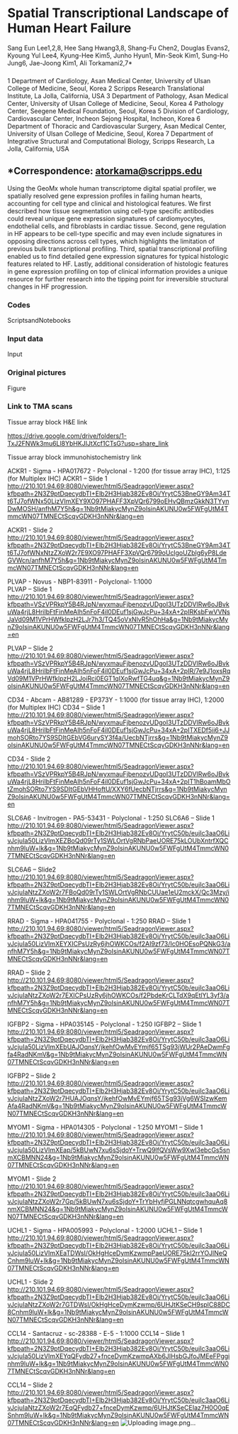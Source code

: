 # Spatial Transcriptional Landscape of Human Heart Failure

Sang Eun Lee1,2,8, Hee Sang Hwang3,8, Shang-Fu Chen2, Douglas Evans2, Kyoung Yul Lee4, Kyung-Hee Kim5, Junho Hyun1, Min-Seok Kim1, Sung-Ho Jung6, Jae-Joong Kim1, Ali Torkamani2,7* 
###
1 Department of Cardiology, Asan Medical Center, University of Ulsan College of Medicine, Seoul, Korea
2 Scripps Research Translational Institute, La Jolla, California, USA 
3 Department of Pathology, Asan Medical Center, University of Ulsan College of Medicine, Seoul, Korea
4 Pathology Center, Seegene Medical Foundation, Seoul, Korea
5 Division of Cardiology, Cardiovascular Center, Incheon Sejong Hospital, Incheon, Korea
6 Department of Thoracic and Cardiovascular Surgery, Asan Medical Center, University of Ulsan College of Medicine, Seoul, Korea
7 Department of Integrative Structural and Computational Biology, Scripps Research, La Jolla, California, USA 

## *Correspondence: atorkama@scripps.edu

Using the GeoMx whole human transcriptome digital spatial profiler, we spatially resolved gene expression profiles in failing human hearts, accounting for cell type and clinical and histological features. 
We first described how tissue segmentation using cell-type specific antibodies could reveal unique gene expression signatures of cardiomyocytes, endothelial cells, and fibroblasts in cardiac tissue. Second, gene regulation in HF appears to be cell-type specific and may even include signatures in opposing directions across cell types, which highlights the limitation of previous bulk transcriptional profiling. Third, spatial transcriptional profiling enabled us to find detailed gene expression signatures for typical histologic features related to HF. Lastly, additional consideration of histologic features in gene expression profiling on top of clinical information provides a unique resource for further research into the tipping point for irreversible structural changes in HF progression. 

### Codes
ScriptsandNotebooks

### Input data
Input

### Original pictures
Figure

### Link to TMA scans
Tissue array block H&E link 

https://drive.google.com/drive/folders/1-TxJ2FNWk3mu6Ll8YbHKJIJtXcf1CTsG?usp=share_link

Tissue array block immunohistochemistry link 

ACKR1 - Sigma - HPA017672 - Polyclonal - 1:200 (for tissue array IHC), 1:125 (for Multiplex IHC)
ACKR1 – Slide 1 
http://210.101.94.69:8080/viewer/html5/SeadragonViewer.aspx?kfbpath=2N3Z9ptDqecydbTI+Elb2H3Hjab382Ev8Oi/YrytC53BneGY9Am34Tt6TJ7ofWNx50LizVImXEY9XO97PHAFF3XpVQr6799oEHvQBmzGkkN3TYynDwMOSH/anfhM7Y5h&g=1Nb9tMiakycMynZ9oIsinAKUNU0w5FWFgUtM4TmmcWN07TMNECtScqvGDKH3nNNr&lang=en

ACKR1 - Slide 2
http://210.101.94.69:8080/viewer/html5/SeadragonViewer.aspx?kfbpath=2N3Z9ptDqecydbTI+Elb2H3Hjab382Ev8Oi/YrytC53BneGY9Am34Tt6TJ7ofWNxNtzZXoW2r7E9XO97PHAFF3XpVQr6799oUclgoUZblg6yP8LdeGVWcn/anfhM7Y5h&g=1Nb9tMiakycMynZ9oIsinAKUNU0w5FWFgUtM4TmmcWN07TMNECtScqvGDKH3nNNr&lang=en

PLVAP - Novus - NBP1-83911 - Polyclonal- 1:1000  
PLVAP – Slide 1 
http://210.101.94.69:8080/viewer/html5/SeadragonViewer.aspx?kfbpath=VSzVPRkpY5B4RJpN/wyxmauFjbenozvUDgoI3UTzDDVIRw6oJBvkuWa4rjL8HriIbFtFinMeAIh5nFoF4il0DEuf1sjGwJcPu+34xA+2pIRKsbFwVVNsJaVd09M1VPrHWfklpzH2LJr7h3/TQ45oVxNlvR5hOhHa&g=1Nb9tMiakycMynZ9oIsinAKUNU0w5FWFgUtM4TmmcWN07TMNECtScqvGDKH3nNNr&lang=en

PLVAP – Slide 2
http://210.101.94.69:8080/viewer/html5/SeadragonViewer.aspx?kfbpath=VSzVPRkpY5B4RJpN/wyxmauFjbenozvUDgoI3UTzDDVIRw6oJBvkuWa4rjL8HriIbFtFinMeAIh5nFoF4il0DEuf1sjGwJcPu+34xA+2pIR/7e9J1oxsRqVd09M1VPrHWfklpzH2LJoiRci0EGT1qIXoRwfTG4uq&g=1Nb9tMiakycMynZ9oIsinAKUNU0w5FWFgUtM4TmmcWN07TMNECtScqvGDKH3nNNr&lang=en

CD34 - Abcam - AB81289 - EP373Y - 1:1000 (for tissue array IHC), 1:2000 (for Multiplex IHC)
CD34 – Slide 1 
http://210.101.94.69:8080/viewer/html5/SeadragonViewer.aspx?kfbpath=VSzVPRkpY5B4RJpN/wyxmauFjbenozvUDgoI3UTzDDVIRw6oJBvkuWa4rjL8HriIbFtFinMeAIh5nFoF4il0DEuf1sjGwJcPu+34xA+2pITXEDf5ii6+JJmohSORto7YS9SDItGEbVG6urySY3f4a/UecbNTjrrs&g=1Nb9tMiakycMynZ9oIsinAKUNU0w5FWFgUtM4TmmcWN07TMNECtScqvGDKH3nNNr&lang=en

CD34 - Slide 2
http://210.101.94.69:8080/viewer/html5/SeadragonViewer.aspx?kfbpath=VSzVPRkpY5B4RJpN/wyxmauFjbenozvUDgoI3UTzDDVIRw6oJBvkuWa4rjL8HriIbFtFinMeAIh5nFoF4il0DEuf1sjGwJcPu+34xA+2pIT1hBoamMbOtZmohSORto7YS9SDItGEbVHHoftU/XXY6fUecbNTjrrs&g=1Nb9tMiakycMynZ9oIsinAKUNU0w5FWFgUtM4TmmcWN07TMNECtScqvGDKH3nNNr&lang=en

SLC6A6 - Invitrogen - PA5-53431 - Polyclonal - 1:250
SLC6A6 – Slide 1
http://210.101.94.69:8080/viewer/html5/SeadragonViewer.aspx?kfbpath=2N3Z9ptDqecydbTI+Elb2H3Hjab382Ev8Oi/YrytC50b/eujIc3aaO6LivJcjuIa50LizVImXEZBoQd09rTy1SWLOrtVgRNbPaeUORE75kLOUbXntrfXQCnhm9luW+lk&g=1Nb9tMiakycMynZ9oIsinAKUNU0w5FWFgUtM4TmmcWN07TMNECtScqvGDKH3nNNr&lang=en

SLC6A6  – Slide2
http://210.101.94.69:8080/viewer/html5/SeadragonViewer.aspx?kfbpath=2N3Z9ptDqecydbTI+Elb2H3Hjab382Ev8Oi/YrytC50b/eujIc3aaO6LivJcjuIaNtzZXoW2r7FBoQd09rTy1SWLOrtVgRNbCUUae1eU2mckX/Qc3Mzy/inhm9luW+lk&g=1Nb9tMiakycMynZ9oIsinAKUNU0w5FWFgUtM4TmmcWN07TMNECtScqvGDKH3nNNr&lang=en

RRAD - Sigma - HPA041755 - Polyclonal - 1:250
RRAD – Slide 1
http://210.101.94.69:8080/viewer/html5/SeadragonViewer.aspx?kfbpath=2N3Z9ptDqecydbTI+Elb2H3Hjab382Ev8Oi/YrytC50b/eujIc3aaO6LivJcjuIa50LizVImXEYXICPsUzRy6jhOWKCOs/f2AI9zf73/Ic0HOEsoPQNkG3/anfhM7Y5h&g=1Nb9tMiakycMynZ9oIsinAKUNU0w5FWFgUtM4TmmcWN07TMNECtScqvGDKH3nNNr&lang=en

RRAD – Slide 2
http://210.101.94.69:8080/viewer/html5/SeadragonViewer.aspx?kfbpath=2N3Z9ptDqecydbTI+Elb2H3Hjab382Ev8Oi/YrytC50b/eujIc3aaO6LivJcjuIaNtzZXoW2r7EXICPsUzRy6jhOWKCOs/f2PbdeKrCLTdX9qEtlYL3yf3/anfhM7Y5h&g=1Nb9tMiakycMynZ9oIsinAKUNU0w5FWFgUtM4TmmcWN07TMNECtScqvGDKH3nNNr&lang=en

IGFBP2 - Sigma - HPA035145 - Polyclonal - 1:250
IGFBP2 – Slide 1
http://210.101.94.69:8080/viewer/html5/SeadragonViewer.aspx?kfbpath=2N3Z9ptDqecydbTI+Elb2H3Hjab382Ev8Oi/YrytC50b/eujIc3aaO6LivJcjuIa50LizVImXEbUAJOqnsY/jkehfOwMvEYmjf65TSg93jWUr2PAeDwmFgfa4RadNKmV&g=1Nb9tMiakycMynZ9oIsinAKUNU0w5FWFgUtM4TmmcWN07TMNECtScqvGDKH3nNNr&lang=en

IGFBP2 – Slide 2
http://210.101.94.69:8080/viewer/html5/SeadragonViewer.aspx?kfbpath=2N3Z9ptDqecydbTI+Elb2H3Hjab382Ev8Oi/YrytC50b/eujIc3aaO6LivJcjuIaNtzZXoW2r7HUAJOqnsY/jkehfOwMvEYmjf65TSg93jVg6WSIzwKemAfa4RadNKmV&g=1Nb9tMiakycMynZ9oIsinAKUNU0w5FWFgUtM4TmmcWN07TMNECtScqvGDKH3nNNr&lang=en

MYOM1 - Sigma - HPA014305 - Polyclonal - 1:250
MYOM1 – Slide 1
http://210.101.94.69:8080/viewer/html5/SeadragonViewer.aspx?kfbpath=2N3Z9ptDqecydbTI+Elb2H3Hjab382Ev8Oi/YrytC50b/eujIc3aaO6LivJcjuIa50LizVImXEap/5kBUwN7xu6sSjdoY+TrwQ9lfQVsWw9XwI3ebcGs5snmXCBMNN24&g=1Nb9tMiakycMynZ9oIsinAKUNU0w5FWFgUtM4TmmcWN07TMNECtScqvGDKH3nNNr&lang=en

MYOM1 - Slide 2
http://210.101.94.69:8080/viewer/html5/SeadragonViewer.aspx?kfbpath=2N3Z9ptDqecydbTI+Elb2H3Hjab382Ev8Oi/YrytC50b/eujIc3aaO6LivJcjuIaNtzZXoW2r7Gp/5kBUwN7xu6sSjdoY+TrYbHyfjPGLNNqtcgwhquAq8nmXCBMNN24&g=1Nb9tMiakycMynZ9oIsinAKUNU0w5FWFgUtM4TmmcWN07TMNECtScqvGDKH3nNNr&lang=en

UCHL1 - Sigma - HPA005993 - Polyclonal - 1:2000 
UCHL1 – Slide 1
http://210.101.94.69:8080/viewer/html5/SeadragonViewer.aspx?kfbpath=2N3Z9ptDqecydbTI+Elb2H3Hjab382Ev8Oi/YrytC50b/eujIc3aaO6LivJcjuIa50LizVImXEaTDWsI/OkHgHceDymKzwmpPaeUORE75kI2rrYOJlNeQCnhm9luW+lk&g=1Nb9tMiakycMynZ9oIsinAKUNU0w5FWFgUtM4TmmcWN07TMNECtScqvGDKH3nNNr&lang=en

UCHL1 - Slide 2
http://210.101.94.69:8080/viewer/html5/SeadragonViewer.aspx?kfbpath=2N3Z9ptDqecydbTI+Elb2H3Hjab382Ev8Oi/YrytC50b/eujIc3aaO6LivJcjuIaNtzZXoW2r7GTDWsI/OkHgHceDymKzwmp/6UHJtKSeCH9splC88DC8Cnhm9luW+lk&g=1Nb9tMiakycMynZ9oIsinAKUNU0w5FWFgUtM4TmmcWN07TMNECtScqvGDKH3nNNr&lang=en

CCL14 - Santacruz - sc-28388 - E-5 - 1:1000
CCL14 – Slide 1
http://210.101.94.69:8080/viewer/html5/SeadragonViewer.aspx?kfbpath=2N3Z9ptDqecydbTI+Elb2H3Hjab382Ev8Oi/YrytC50b/eujIc3aaO6LivJcjuIa50LizVImXEYqQFydb27+fnceDymKzwmpAXb6JIHsbGJfoJMEeFPgginhm9luW+lk&g=1Nb9tMiakycMynZ9oIsinAKUNU0w5FWFgUtM4TmmcWN07TMNECtScqvGDKH3nNNr&lang=en 

CCL14 – Slide 2
http://210.101.94.69:8080/viewer/html5/SeadragonViewer.aspx?kfbpath=2N3Z9ptDqecydbTI+Elb2H3Hjab382Ev8Oi/YrytC50b/eujIc3aaO6LivJcjuIaNtzZXoW2r7EqQFydb27+fnceDymKzwmp/6UHJtKSeCEIaz7H0O0qESnhm9luW+lk&g=1Nb9tMiakycMynZ9oIsinAKUNU0w5FWFgUtM4TmmcWN07TMNECtScqvGDKH3nNNr&lang=en
![Uploading image.png…]()
